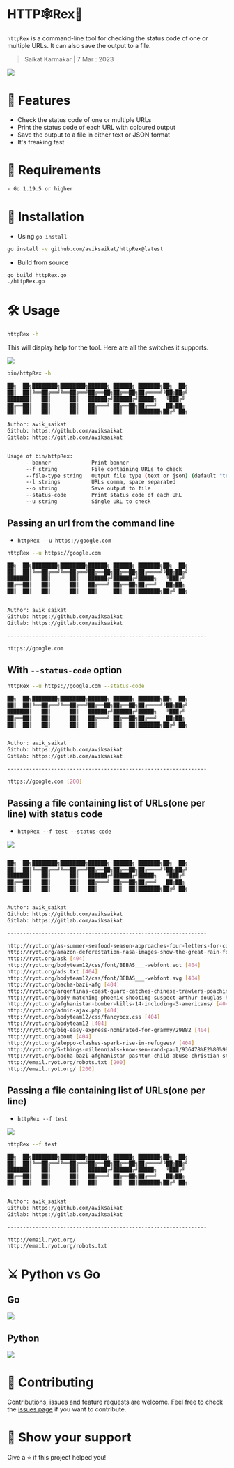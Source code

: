 # HTTP🕸️Rex🦖
`httpRex` is a command-line tool for checking the status code of one or multiple URLs. It can also save the output to a file.

> Saikat Karmakar | 7 Mar : 2023

![](media/banner.gif)


<!-- [![Go Report Card](https://goreportcard.com/badge/github.com/Aviksaikat/httpRex/)](https://goreportcard.com/report/github.com/Aviksaikat/httpRex/) -->



# 🚀 Features

- Check the status code of one or multiple URLs
- Print the status code of each URL with coloured output
- Save the output to a file in either text or JSON format
- It's freaking fast

# 💾 Requirements 
```bash
- Go 1.19.5 or higher
```

# 🤖 Installation 
- Using `go install`
```bash
go install -v github.com/aviksaikat/httpRex@latest
```

- Build from source
```bash
go build httpRex.go
./httpRex.go
```


# 🛠️ Usage
```bash
httpRex -h
```
This will display help for the tool. Here are all the switches it supports.

![](media/help.gif)

```bash
bin/httpRex -h

██╗  ██╗████████╗████████╗██████╗ ██████╗ ███████╗██╗  ██╗
██║  ██║╚══██╔══╝╚══██╔══╝██╔══██╗██╔══██╗██╔════╝╚██╗██╔╝
███████║   ██║      ██║   ██████╔╝██████╔╝█████╗   ╚███╔╝ 
██╔══██║   ██║      ██║   ██╔═══╝ ██╔══██╗██╔══╝   ██╔██╗ 
██║  ██║   ██║      ██║   ██║     ██║  ██║███████╗██╔╝ ██╗

Author: avik_saikat
Github: https://github.com/aviksaikat
Gitlab: https://gitlab.com/aviksaikat


Usage of bin/httpRex:
      --banner             Print banner
      --f string           File containing URLs to check
      --file-type string   Output file type (text or json) (default "text")
      --l strings          URLs comma, space separated
      --o string           Save output to file
      --status-code        Print status code of each URL
      --u string           Single URL to check
```

## Passing an url from the command line
- `httpRex --u https://google.com`


```bash
httpRex --u https://google.com

██╗  ██╗████████╗████████╗██████╗ ██████╗ ███████╗██╗  ██╗
██║  ██║╚══██╔══╝╚══██╔══╝██╔══██╗██╔══██╗██╔════╝╚██╗██╔╝
███████║   ██║      ██║   ██████╔╝██████╔╝█████╗   ╚███╔╝ 
██╔══██║   ██║      ██║   ██╔═══╝ ██╔══██╗██╔══╝   ██╔██╗ 
██║  ██║   ██║      ██║   ██║     ██║  ██║███████╗██╔╝ ██╗


Author: avik_saikat
Github: https://github.com/aviksaikat
Gitlab: https://gitlab.com/aviksaikat

----------------------------------------------------------------

https://google.com
```

## With `--status-code` option

<!-- ![](media/Usage.gif) -->

```bash
httpRex --u https://google.com --status-code

██╗  ██╗████████╗████████╗██████╗ ██████╗ ███████╗██╗  ██╗
██║  ██║╚══██╔══╝╚══██╔══╝██╔══██╗██╔══██╗██╔════╝╚██╗██╔╝
███████║   ██║      ██║   ██████╔╝██████╔╝█████╗   ╚███╔╝ 
██╔══██║   ██║      ██║   ██╔═══╝ ██╔══██╗██╔══╝   ██╔██╗ 
██║  ██║   ██║      ██║   ██║     ██║  ██║███████╗██╔╝ ██╗


Author: avik_saikat
Github: https://github.com/aviksaikat
Gitlab: https://gitlab.com/aviksaikat

----------------------------------------------------------------

https://google.com [200]
```


## Passing a file containing list of URLs(one per line) with status code 

- `httpRex --f test --status-code`

![](media/file_use_st.gif)

```bash

██╗  ██╗████████╗████████╗██████╗ ██████╗ ███████╗██╗  ██╗
██║  ██║╚══██╔══╝╚══██╔══╝██╔══██╗██╔══██╗██╔════╝╚██╗██╔╝
███████║   ██║      ██║   ██████╔╝██████╔╝█████╗   ╚███╔╝ 
██╔══██║   ██║      ██║   ██╔═══╝ ██╔══██╗██╔══╝   ██╔██╗ 
██║  ██║   ██║      ██║   ██║     ██║  ██║███████╗██╔╝ ██╗


Author: avik_saikat
Github: https://github.com/aviksaikat
Gitlab: https://gitlab.com/aviksaikat

----------------------------------------------------------------

http://ryot.org/as-summer-seafood-season-approaches-four-letters-for-consumers-to-remember/211641 [404]
http://ryot.org/amazon-deforestation-nasa-images-show-the-great-rain-forest-disappearing/ [404]
http://ryot.org/ask [404]
http://ryot.org/bodyteam12/css/font/BEBAS___-webfont.eot [404]
http://ryot.org/ads.txt [404]
http://ryot.org/bodyteam12/css/font/BEBAS___-webfont.svg [404]
http://ryot.org/bacha-bazi-afg [404]
http://ryot.org/argentinas-coast-guard-catches-chinese-trawlers-poaching-squid/108797 [404]
http://ryot.org/body-matching-phoenix-shooting-suspect-arthur-douglas-harmon-found-in-bushes/65554%E2%80%99 [404]
http://ryot.org/afghanistan-bomber-kills-14-including-3-americans/ [404]
http://ryot.org/admin-ajax.php [404]
http://ryot.org/bodyteam12/css/fancybox.css [404]
http://ryot.org/bodyteam12 [404]
http://ryot.org/big-easy-express-nominated-for-grammy/29882 [404]
http://ryot.org/about [404]
http://ryot.org/aleppo-clashes-spark-rise-in-refugees/ [404]
http://ryot.org/5-things-millennials-know-sen-rand-paul/936478%E2%80%99 [404]
http://ryot.org/bacha-bazi-afghanistan-pashtun-child-abuse-christian-stephen/912777%E2%80%99 [404]
http://email.ryot.org/robots.txt [200]
http://email.ryot.org/ [200]
```

## Passing a file containing list of URLs(one per line) 
- `httpRex --f test`

![](media/file_use.gif)


```bash
httpRex --f test              

██╗  ██╗████████╗████████╗██████╗ ██████╗ ███████╗██╗  ██╗
██║  ██║╚══██╔══╝╚══██╔══╝██╔══██╗██╔══██╗██╔════╝╚██╗██╔╝
███████║   ██║      ██║   ██████╔╝██████╔╝█████╗   ╚███╔╝ 
██╔══██║   ██║      ██║   ██╔═══╝ ██╔══██╗██╔══╝   ██╔██╗ 
██║  ██║   ██║      ██║   ██║     ██║  ██║███████╗██╔╝ ██╗


Author: avik_saikat
Github: https://github.com/aviksaikat
Gitlab: https://gitlab.com/aviksaikat

----------------------------------------------------------------

http://email.ryot.org/
http://email.ryot.org/robots.txt
```

# ⚔️ Python vs Go

## Go
![](media/go_time.png)
## Python
![](media/python_time.png)


# 🤝 Contributing 
Contributions, issues and feature requests are welcome. Feel free to check the [issues page](https://github.com/Aviksaikat/httpRex/issues) if you want to contribute.


# 💖 Show your support 
Give a ⭐️ if this project helped you!